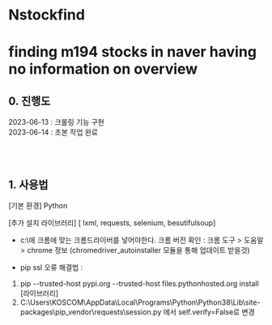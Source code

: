 # Nstockfind
finding m194 stocks in naver having no information on overview
==========================================
## 0. 진행도
2023-06-13 : 크롤링 기능 구현 <br>
2023-06-14 : 초본 작업 완료 <br>

<br><br>

## 1. 사용법

[기본 환경]
Python

[추가 설치 라이브러리]
[ lxml, requests, selenium, besutifulsoup]

* c:\에 크롬에 맞는 크롬드라이버를 넣어야한다.
크롬 버전 확인 : 크롬 도구 > 도움말 > chrome 정보
(chromedriver_autoinstaller 모듈을 통해 업데이트 받을것)

* pip ssl 오류 해결법 :
 1) pip --trusted-host pypi.org --trusted-host files.pythonhosted.org install [라이브러리]
 2) C:\Users\KOSCOM\AppData\Local\Programs\Python\Python38\Lib\site-packages\pip\_vendor\requests\session.py
에서 self.verify=False로 변경
